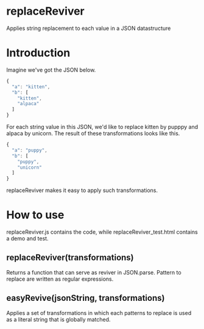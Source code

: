 # replaceReviver
 Applies string replacement to each value in a JSON datastructure

# Introduction
Imagine we've got the JSON below. 
```javascript
{
  "a": "kitten",
  "b": [
    "kitten",
    "alpaca"
  ]
}
```

For each string value in this JSON, we'd like to replace kitten by pupppy 
and alpaca by unicorn. The result of these transformations looks like this.
```javascript
{
  "a": "puppy",
  "b": [
    "puppy",
    "unicorn"
  ]
}
```
replaceReviver makes it easy to apply such transformations.

# How to use
replaceReviver.js contains the code, while replaceReviver_test.html contains a demo and test.

## replaceReviver(transformations)
Returns a function that can serve as reviver in JSON.parse. Pattern to replace are written as regular expressions.

## easyRevive(jsonString, transformations)
Applies a set of transformations in which each patterns to replace is used 
as a literal string that is globally matched.

